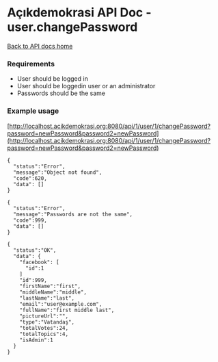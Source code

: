 # Açıkdemokrasi API Doc - user.changePassword

[Back to API docs home](Home)

### Requirements
- User should be logged in
- User should be loggedin user or an administrator
- Passwords should be the same

### Example usage

[http://localhost.acikdemokrasi.org:8080/api/1/user/1/changePassword?password=newPassword&password2=newPassword](http://localhost.acikdemokrasi.org:8080/api/1/user/1/changePassword?password=newPassword&password2=newPassword)

```
{
  "status":"Error",
  "message":"Object not found",
  "code":620,
  "data": []
}
```
```
{
  "status":"Error",
  "message":"Passwords are not the same",
  "code":999,
  "data": []
}
```
```
{
  "status":"OK",
  "data": {
    "facebook": [
      "id":1
    ]
    "id":999,
    "firstName":"first",
    "middleName":"middle",
    "lastName":"last",
    "email":"user@example.com",
    "fullName":"first middle last",
    "pictureUrl":"",
    "type":"Vatandaş",
    "totalVotes":24,
    "totalTopics":4,
    "isAdmin":1
  }
}
```